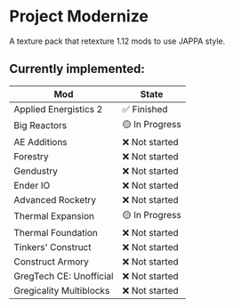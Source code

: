 # Project Modernize
A texture pack that retexture 1.12 mods to use JAPPA style.

## Currently implemented:

| Mod  | State |
| ------------- | ------------- |
| Applied Energistics 2 | ✅ Finished |
| Big Reactors | 🟡 In Progress |
| AE Additions | ❌ Not started |
| Forestry | ❌ Not started |
| Gendustry | ❌ Not started |
| Ender IO | ❌ Not started |
| Advanced Rocketry | ❌ Not started  |
| Thermal Expansion  | 🟡 In Progress  |
| Thermal Foundation | ❌ Not started  |
| Tinkers' Construct | ❌ Not started  |
| Construct Armory | ❌ Not started  |
| GregTech CE: Unofficial | ❌ Not started  |
| Gregicality Multiblocks | ❌ Not started  |
